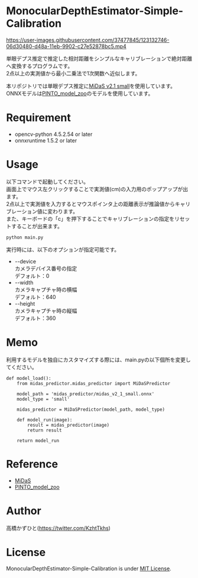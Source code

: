 # MonocularDepthEstimator-Simple-Calibration
https://user-images.githubusercontent.com/37477845/123132746-06d30480-d48a-11eb-9902-c27e52878bc5.mp4


単眼デプス推定で推定した相対距離をシンプルなキャリブレーションで絶対距離へ変換するプログラムです。<br>
2点以上の実測値から最小二乗法で1次関数へ近似します。<br>

本リポジトリでは単眼デプス推定に[MiDaS v2.1 small](https://github.com/intel-isl/MiDaS)を使用しています。<br>
ONNXモデルは[PINTO_model_zoo](https://github.com/PINTO0309/PINTO_model_zoo/tree/main/081_MiDaS_v2)のモデルを使用しています。

# Requirement 
* opencv-python 4.5.2.54 or later
* onnxruntime 1.5.2 or later

# Usage
以下コマンドで起動してください。<br>
画面上でマウス左クリックすることで実測値(cm)の入力用のポップアップが出ます。<br>
2点以上で実測値を入力するとマウスポインタ上の距離表示が推論値からキャリブレーション値に変わります。<br>
また、キーボードの「c」を押下することでキャリブレーションの指定をリセットすることが出来ます。
```bash
python main.py
```
実行時には、以下のオプションが指定可能です。
   
* --device<br>
カメラデバイス番号の指定<br>
デフォルト：0
* --width<br>
カメラキャプチャ時の横幅<br>
デフォルト：640
* --height<br>
カメラキャプチャ時の縦幅<br>
デフォルト：360

# Memo
利用するモデルを独自にカスタマイズする際には、main.pyの以下個所を変更してください。
```
def model_load():
    from midas_predictor.midas_predictor import MiDaSPredictor

    model_path = 'midas_predictor/midas_v2_1_small.onnx'
    model_type = 'small'

    midas_predictor = MiDaSPredictor(model_path, model_type)

    def model_run(image):
        result = midas_predictor(image)
        return result

    return model_run
```

# Reference
* [MiDaS](https://github.com/intel-isl/MiDaS)
* [PINTO_model_zoo](https://github.com/PINTO0309/PINTO_model_zoo/tree/main/081_MiDaS_v2)

# Author
高橋かずひと(https://twitter.com/KzhtTkhs)
 
# License 
MonocularDepthEstimator-Simple-Calibration is under [MIT License](LICENSE).
